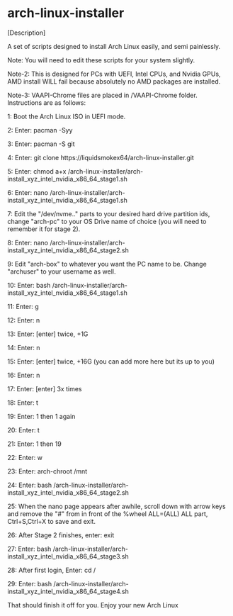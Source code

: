 # arch-linux-installer
[Description]

A set of scripts designed to install Arch Linux easily, and semi painlessly.

Note: You will need to edit these scripts for your system slightly. 

Note-2: This is designed for PCs with UEFI, Intel CPUs, and Nvidia GPUs, AMD install WILL fail because absolutely no AMD packages are installed.

Note-3: VAAPI-Chrome files are placed in /VAAPI-Chrome folder.
Instructions are as follows: 

1: Boot the Arch Linux ISO in UEFI mode.

2: Enter: pacman -Syy

3: Enter: pacman -S git

4: Enter: git clone https://liquidsmokex64/arch-linux-installer.git

5: Enter: chmod a+x /arch-linux-installer/arch-install_xyz_intel_nvidia_x86_64_stage1.sh

6: Enter: nano /arch-linux-installer/arch-install_xyz_intel_nvidia_x86_64_stage1.sh

7: Edit the "/dev/nvme.." parts to your desired hard drive partition ids, change "arch-pc" to your OS Drive name of choice (you will need to remember it for stage 2).

8: Enter: nano /arch-linux-installer/arch-install_xyz_intel_nvidia_x86_64_stage2.sh

9: Edit "arch-box" to whatever you want the PC name to be. Change "archuser" to your username as well.

10: Enter: bash /arch-linux-installer/arch-install_xyz_intel_nvidia_x86_64_stage1.sh

11: Enter: g

12: Enter: n

13: Enter: [enter] twice, +1G

14: Enter: n

15: Enter: [enter] twice, +16G (you can add more here but its up to you)

16: Enter: n

17: Enter: [enter] 3x times

18: Enter: t

19: Enter: 1 then 1 again

20: Enter: t

21: Enter: 1 then 19

22: Enter: w

23: Enter: arch-chroot /mnt

24: Enter: bash /arch-linux-installer/arch-install_xyz_intel_nvidia_x86_64_stage2.sh

25: When the nano page appears after awhile, scroll down with arrow keys and remove the "#" from in front of the %wheel ALL=(ALL) ALL part, Ctrl+S,Ctrl+X to save and exit.

26: After Stage 2 finishes, enter: exit

27: Enter: bash /arch-linux-installer/arch-install_xyz_intel_nvidia_x86_64_stage3.sh

28: After first login, Enter: cd /

29: Enter: bash /arch-linux-installer/arch-install_xyz_intel_nvidia_x86_64_stage4.sh

That should finish it off for you. Enjoy your new Arch Linux
